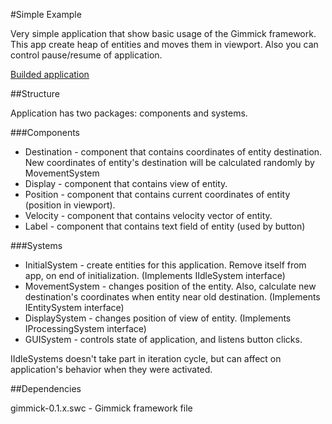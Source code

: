 #Simple Example

Very simple application that show basic usage of the Gimmick framework.
This app create heap of entities and moves them in viewport.
Also you can control pause/resume of application.

[Builded application]()

##Structure

Application has two packages: components and systems.

###Components
* Destination - component that contains coordinates of entity destination. 
New coordinates of entity's destination will be calculated randomly by MovementSystem
* Display - component that contains view of entity.
* Position - component that contains current coordinates of entity (position in viewport).
* Velocity - component that contains velocity vector of entity.
* Label - component that contains text field of entity (used by button)

###Systems

* InitialSystem - create entities for this application. Remove itself from app, on end of initialization. (Implements IIdleSystem interface)
* MovementSystem - changes position of the entity. Also, calculate new destination's coordinates when entity near old destination. (Implements IEntitySystem interface)
* DisplaySystem - changes position of view of entity. (Implements IProcessingSystem interface)
* GUISystem - controls state of application, and listens button clicks.

IIdleSystems doesn't take part in iteration cycle, but can affect on application's behavior when they were activated.

##Dependencies

gimmick-0.1.x.swc - Gimmick framework file 